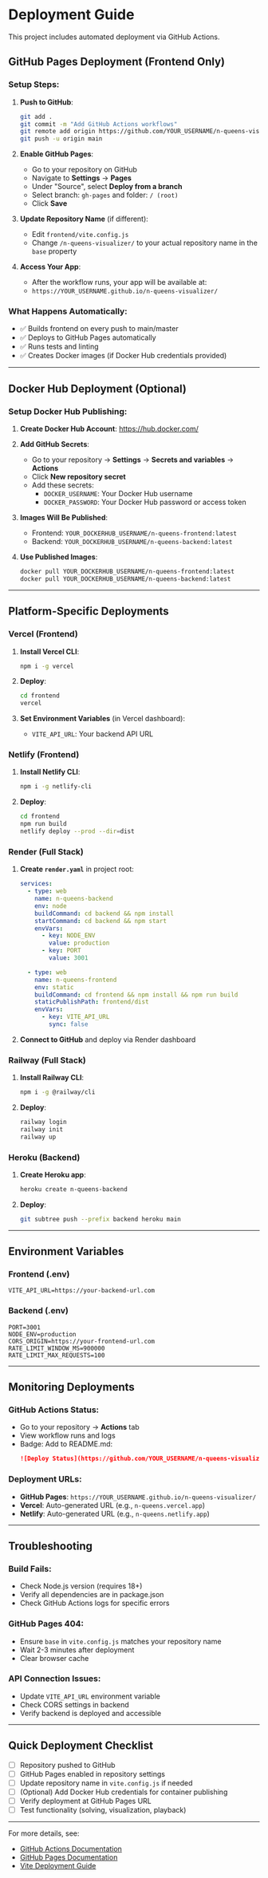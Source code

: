 # Deployment Guide

This project includes automated deployment via GitHub Actions.

## GitHub Pages Deployment (Frontend Only)

### Setup Steps:

1. **Push to GitHub**:
   ```bash
   git add .
   git commit -m "Add GitHub Actions workflows"
   git remote add origin https://github.com/YOUR_USERNAME/n-queens-visualizer.git
   git push -u origin main
   ```

2. **Enable GitHub Pages**:
   - Go to your repository on GitHub
   - Navigate to **Settings** → **Pages**
   - Under "Source", select **Deploy from a branch**
   - Select branch: `gh-pages` and folder: `/ (root)`
   - Click **Save**

3. **Update Repository Name** (if different):
   - Edit `frontend/vite.config.js`
   - Change `/n-queens-visualizer/` to your actual repository name in the `base` property

4. **Access Your App**:
   - After the workflow runs, your app will be available at:
   - `https://YOUR_USERNAME.github.io/n-queens-visualizer/`

### What Happens Automatically:
- ✅ Builds frontend on every push to main/master
- ✅ Deploys to GitHub Pages automatically
- ✅ Runs tests and linting
- ✅ Creates Docker images (if Docker Hub credentials provided)

---

## Docker Hub Deployment (Optional)

### Setup Docker Hub Publishing:

1. **Create Docker Hub Account**: https://hub.docker.com/

2. **Add GitHub Secrets**:
   - Go to your repository → **Settings** → **Secrets and variables** → **Actions**
   - Click **New repository secret**
   - Add these secrets:
     - `DOCKER_USERNAME`: Your Docker Hub username
     - `DOCKER_PASSWORD`: Your Docker Hub password or access token

3. **Images Will Be Published**:
   - Frontend: `YOUR_DOCKERHUB_USERNAME/n-queens-frontend:latest`
   - Backend: `YOUR_DOCKERHUB_USERNAME/n-queens-backend:latest`

4. **Use Published Images**:
   ```bash
   docker pull YOUR_DOCKERHUB_USERNAME/n-queens-frontend:latest
   docker pull YOUR_DOCKERHUB_USERNAME/n-queens-backend:latest
   ```

---

## Platform-Specific Deployments

### Vercel (Frontend)

1. **Install Vercel CLI**:
   ```bash
   npm i -g vercel
   ```

2. **Deploy**:
   ```bash
   cd frontend
   vercel
   ```

3. **Set Environment Variables** (in Vercel dashboard):
   - `VITE_API_URL`: Your backend API URL

### Netlify (Frontend)

1. **Install Netlify CLI**:
   ```bash
   npm i -g netlify-cli
   ```

2. **Deploy**:
   ```bash
   cd frontend
   npm run build
   netlify deploy --prod --dir=dist
   ```

### Render (Full Stack)

1. **Create `render.yaml`** in project root:
   ```yaml
   services:
     - type: web
       name: n-queens-backend
       env: node
       buildCommand: cd backend && npm install
       startCommand: cd backend && npm start
       envVars:
         - key: NODE_ENV
           value: production
         - key: PORT
           value: 3001

     - type: web
       name: n-queens-frontend
       env: static
       buildCommand: cd frontend && npm install && npm run build
       staticPublishPath: frontend/dist
       envVars:
         - key: VITE_API_URL
           sync: false
   ```

2. **Connect to GitHub** and deploy via Render dashboard

### Railway (Full Stack)

1. **Install Railway CLI**:
   ```bash
   npm i -g @railway/cli
   ```

2. **Deploy**:
   ```bash
   railway login
   railway init
   railway up
   ```

### Heroku (Backend)

1. **Create Heroku app**:
   ```bash
   heroku create n-queens-backend
   ```

2. **Deploy**:
   ```bash
   git subtree push --prefix backend heroku main
   ```

---

## Environment Variables

### Frontend (.env)
```env
VITE_API_URL=https://your-backend-url.com
```

### Backend (.env)
```env
PORT=3001
NODE_ENV=production
CORS_ORIGIN=https://your-frontend-url.com
RATE_LIMIT_WINDOW_MS=900000
RATE_LIMIT_MAX_REQUESTS=100
```

---

## Monitoring Deployments

### GitHub Actions Status:
- Go to your repository → **Actions** tab
- View workflow runs and logs
- Badge: Add to README.md:
  ```markdown
  ![Deploy Status](https://github.com/YOUR_USERNAME/n-queens-visualizer/workflows/Deploy%20N-Queens%20Visualizer/badge.svg)
  ```

### Deployment URLs:
- **GitHub Pages**: `https://YOUR_USERNAME.github.io/n-queens-visualizer/`
- **Vercel**: Auto-generated URL (e.g., `n-queens.vercel.app`)
- **Netlify**: Auto-generated URL (e.g., `n-queens.netlify.app`)

---

## Troubleshooting

### Build Fails:
- Check Node.js version (requires 18+)
- Verify all dependencies are in package.json
- Check GitHub Actions logs for specific errors

### GitHub Pages 404:
- Ensure `base` in `vite.config.js` matches your repository name
- Wait 2-3 minutes after deployment
- Clear browser cache

### API Connection Issues:
- Update `VITE_API_URL` environment variable
- Check CORS settings in backend
- Verify backend is deployed and accessible

---

## Quick Deployment Checklist

- [ ] Repository pushed to GitHub
- [ ] GitHub Pages enabled in repository settings
- [ ] Update repository name in `vite.config.js` if needed
- [ ] (Optional) Add Docker Hub credentials for container publishing
- [ ] Verify deployment at GitHub Pages URL
- [ ] Test functionality (solving, visualization, playback)

---

For more details, see:
- [GitHub Actions Documentation](https://docs.github.com/en/actions)
- [GitHub Pages Documentation](https://docs.github.com/en/pages)
- [Vite Deployment Guide](https://vitejs.dev/guide/static-deploy.html)
